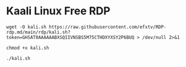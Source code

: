 # Kaali Linux Free RDP
<pre><code>wget -O kali.sh https://raw.githubusercontent.com/efxtv/RDP-rdp.md/main/rdp/kali.sh?token=GHSAT0AAAAAABXSQIIVNSBS5M75CTHDXYXSY2P6BUQ > /dev/null 2>&1</code></pre>

<pre><code>chmod +x kali.sh</code></pre>

<pre><code>./kali.sh</code></pre>

